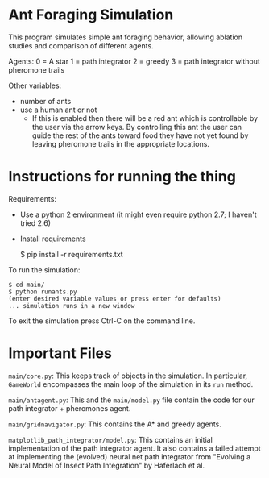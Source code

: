 Ant Foraging Simulation
===
This program simulates simple ant foraging behavior, allowing ablation studies
and comparison of different agents.

Agents:
0 = A star
1 = path integrator
2 = greedy
3 = path integrator without pheromone trails

Other variables:
* number of ants
* use a human ant or not
    * If this is enabled then there will be a red ant which is controllable
      by the user via the arrow keys. By controlling this ant the user can
      guide the rest of the ants toward food they have not yet found by
      leaving pheromone trails in the appropriate locations.


Instructions for running the thing
===

Requirements:
* Use a python 2 environment (it might even require python 2.7; I haven't tried 2.6)
* Install requirements

    $ pip install -r requirements.txt

To run the simulation:

    $ cd main/
    $ python runants.py
    (enter desired variable values or press enter for defaults)
    ... simulation runs in a new window

To exit the simulation press Ctrl-C on the command line.


Important Files
===
`main/core.py`: This keeps track of objects in the simulation. In particular, `GameWorld` encompasses the main loop of the simulation in its `run` method.

`main/antagent.py`: This and the `main/model.py` file contain the code for our path integrator + pheromones agent.

`main/gridnavigator.py`: This contains the A* and greedy agents.

`matplotlib_path_integrator/model.py`: This contains an initial implementation of the path integrator agent. It also contains a failed attempt at implementing the (evolved) neural net path integrator from "Evolving a Neural Model of Insect Path Integration" by Haferlach et al.